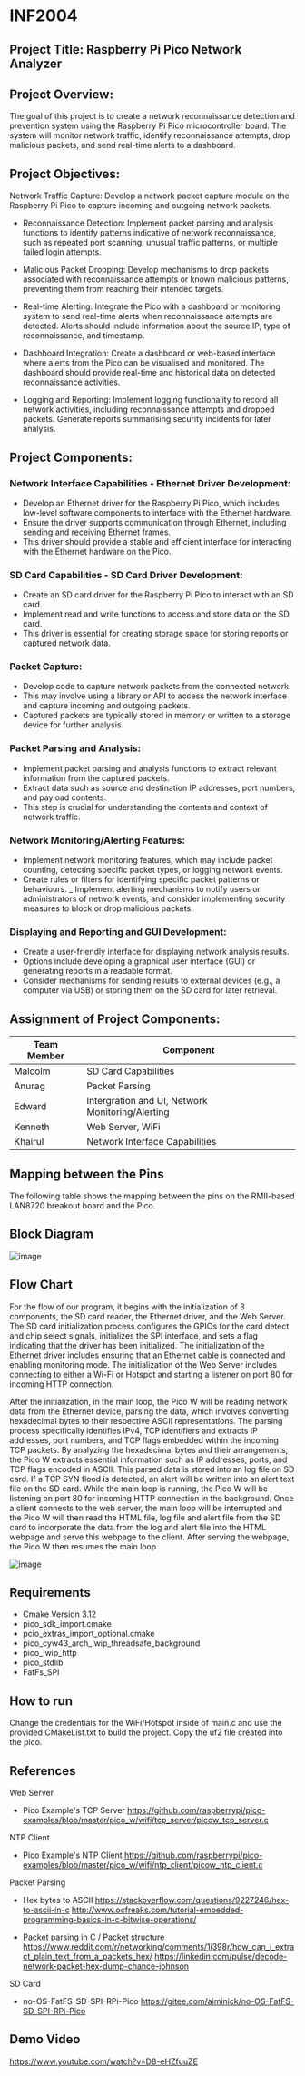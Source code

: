 # INF2004
## Project Title: Raspberry Pi Pico Network Analyzer

## Project Overview:
The goal of this project is to create a network reconnaissance detection and prevention system using the Raspberry Pi Pico microcontroller board. The system will monitor network traffic, identify reconnaissance attempts, drop malicious packets, and send real-time alerts to a dashboard.

## Project Objectives:
Network Traffic Capture: Develop a network packet capture module on the Raspberry Pi Pico to capture incoming and outgoing network packets.

- Reconnaissance Detection:
Implement packet parsing and analysis functions to identify patterns indicative of network reconnaissance, such as repeated port scanning, unusual traffic patterns, or multiple failed login attempts.

- Malicious Packet Dropping: Develop mechanisms to drop packets associated with reconnaissance attempts or known malicious patterns, preventing them from reaching their intended targets.

- Real-time Alerting: Integrate the Pico with a dashboard or monitoring system to send real-time alerts when reconnaissance attempts are detected. Alerts should include information about the source IP, type of reconnaissance, and timestamp.

- Dashboard Integration: Create a dashboard or web-based interface where alerts from the Pico can be visualised and monitored. The dashboard should provide real-time and historical data on detected reconnaissance activities.

- Logging and Reporting: Implement logging functionality to record all network activities, including reconnaissance attempts and dropped packets. Generate reports summarising security incidents for later analysis.



## Project Components:
### Network Interface Capabilities - Ethernet Driver Development:
- Develop an Ethernet driver for the Raspberry Pi Pico, which includes low-level software components to interface with the Ethernet hardware.
- Ensure the driver supports communication through Ethernet, including sending and receiving Ethernet frames.
- This driver should provide a stable and efficient interface for interacting with the Ethernet hardware on the Pico.
### SD Card Capabilities - SD Card Driver Development:
- Create an SD card driver for the Raspberry Pi Pico to interact with an SD card.
- Implement read and write functions to access and store data on the SD card.
- This driver is essential for creating storage space for storing reports or captured network data.
### Packet Capture:
- Develop code to capture network packets from the connected network.
- This may involve using a library or API to access the network interface and capture incoming and outgoing packets.
- Captured packets are typically stored in memory or written to a storage device for further analysis.
### Packet Parsing and Analysis:
- Implement packet parsing and analysis functions to extract relevant information from the captured packets.
- Extract data such as source and destination IP addresses, port numbers, and payload contents.
- This step is crucial for understanding the contents and context of network traffic.
### Network Monitoring/Alerting Features:
- Implement network monitoring features, which may include packet counting, detecting specific packet types, or logging network events.
- Create rules or filters for identifying specific packet patterns or behaviours.
_ Implement alerting mechanisms to notify users or administrators of network events, and consider implementing security measures to block or drop malicious packets.
### Displaying and Reporting and GUI Development:
- Create a user-friendly interface for displaying network analysis results.
- Options include developing a graphical user interface (GUI) or generating reports in a readable format.
- Consider mechanisms for sending results to external devices (e.g., a computer via USB) or storing them on the SD card for later retrieval.


## Assignment of Project Components:
| Team Member | Component |
|----------|----------|
| Malcolm | SD Card Capabilities |
| Anurag | Packet Parsing |
| Edward | Intergration and UI, Network Monitoring/Alerting |
| Kenneth | Web Server, WiFi |
| Khairul | Network Interface Capabilities |

## Mapping between the Pins 
The following table shows the mapping between the pins on the RMII-based LAN8720 breakout board and the Pico.

## Block Diagram
![image](https://github.com/khaiprograms/INF2004/assets/54208644/6190d2e6-eb5f-4c7d-9c1f-de5501e2c173)

## Flow Chart
For the flow of our program, it begins with the initialization of 3 components, the SD card reader, the Ethernet driver, and the Web Server. The SD card initialization process configures the GPIOs for the card detect and chip select signals, initializes the SPI interface, and sets a flag indicating that the driver has been initialized. The initialization of the Ethernet driver includes ensuring that an Ethernet cable is connected and enabling monitoring mode. The initialization of the Web Server includes connecting to either a Wi-Fi or Hotspot and starting a listener on port 80 for incoming HTTP connection. 

After the initialization, in the main loop, the Pico W will be reading network data from the Ethernet device, parsing the data, which involves converting hexadecimal bytes to their respective ASCII representations. The parsing process specifically identifies IPv4, TCP identifiers and extracts IP addresses, port numbers, and TCP flags embedded within the incoming TCP packets. By analyzing the hexadecimal bytes and their arrangements, the Pico W extracts essential information such as IP addresses, ports, and TCP flags encoded in ASCII. This parsed data is stored into an log file on SD card. If a TCP SYN flood is detected, an alert will be written into an alert text file on the SD card. While the main loop is running, the Pico W will be listening on port 80 for incoming HTTP connection in the background. Once a client connects to the web server, the main loop will be interrupted and the Pico W will then read the HTML file, log file and alert file from the SD card to incorporate the data from the log and alert file into the HTML webpage and serve this webpage to the client. After serving the webpage, the Pico W then resumes the main loop

![image](https://github.com/khaiprograms/INF2004/assets/54208644/67925ad3-8b2d-4036-8e68-58ad0ef55e3c)

## Requirements
- Cmake Version 3.12
- pico_sdk_import.cmake
- pcio_extras_import_optional.cmake
- pico_cyw43_arch_lwip_threadsafe_background
- pico_lwip_http
- pico_stdlib
- FatFs_SPI

## How to run
Change the credentials for the WiFi/Hotspot inside of main.c and use the provided CMakeList.txt to build the project. Copy the uf2 file created into the pico. 

## References
Web Server
- Pico Example's TCP Server https://github.com/raspberrypi/pico-examples/blob/master/pico_w/wifi/tcp_server/picow_tcp_server.c

NTP Client
- Pico Example's NTP Client https://github.com/raspberrypi/pico-examples/blob/master/pico_w/wifi/ntp_client/picow_ntp_client.c

Packet Parsing
- Hex bytes to ASCII
https://stackoverflow.com/questions/9227246/hex-to-ascii-in-c
http://www.ocfreaks.com/tutorial-embedded-programming-basics-in-c-bitwise-operations/

- Packet parsing in C / Packet structure
https://www.reddit.com/r/networking/comments/1i398r/how_can_i_extract_plain_text_from_a_packets_hex/
https://linkedin.com/pulse/decode-network-packet-hex-dump-chance-johnson

SD Card
- no-OS-FatFS-SD-SPI-RPi-Pico https://gitee.com/aiminick/no-OS-FatFS-SD-SPI-RPi-Pico

## Demo Video
https://www.youtube.com/watch?v=D8-eHZfuuZE




